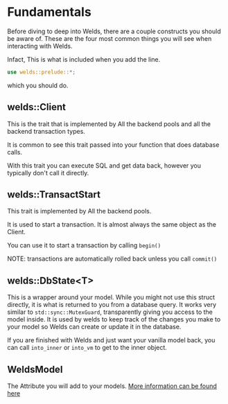 # Fundamentals

Before diving to deep into Welds, there are a couple constructs you should be aware of. 
These are the four most common things you will see when interacting with Welds.

Infact, This is what is included when you add the line.
```rust
use welds::prelude::*;
```
which you should do.

## welds::Client

This is the trait that is implemented by All the backend pools and all the backend transaction types.

It is common to see this trait passed into your function that does database calls.    

With this trait you can execute SQL and get data back, however you typically don't call it directly.

## welds::TransactStart

This trait is implemented by All the backend pools.

It is used to start a transaction. It is almost always the same object as the Client.

You can use it to start a transaction by calling `begin()`

NOTE: transactions are automatically rolled back unless you call `commit()`


## welds::DbState\<T\>

This is a wrapper around your model. While you might not use this struct directly, it is what is returned to you from a database query. It works very similar to `std::sync::MutexGuard`, transparently giving you access to the model inside.
It is used by welds to keep track of the changes you make to your model so Welds can create or update it in the database.

If you are finished with Welds and just want your vanilla model back, you can call `into_inner` or `into_vm` to get to the inner object.

## WeldsModel

The Attribute you will add to your models. [More information can be found here](models.md)

